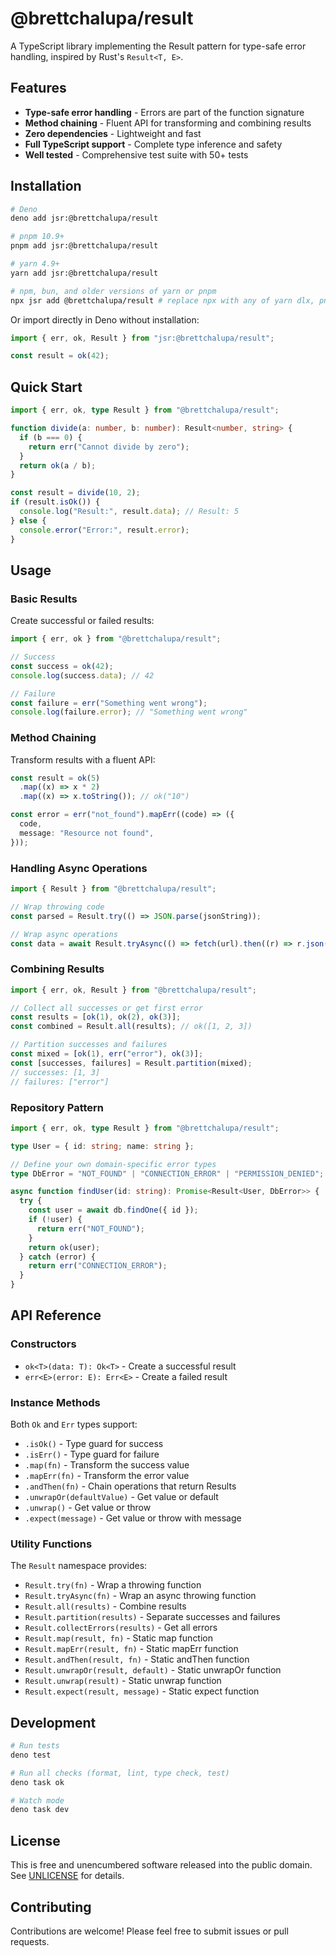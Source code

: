 # @brettchalupa/result

A TypeScript library implementing the Result pattern for type-safe error
handling, inspired by Rust's `Result<T, E>`.

## Features

- **Type-safe error handling** - Errors are part of the function signature
- **Method chaining** - Fluent API for transforming and combining results
- **Zero dependencies** - Lightweight and fast
- **Full TypeScript support** - Complete type inference and safety
- **Well tested** - Comprehensive test suite with 50+ tests

## Installation

```bash
# Deno
deno add jsr:@brettchalupa/result

# pnpm 10.9+
pnpm add jsr:@brettchalupa/result

# yarn 4.9+
yarn add jsr:@brettchalupa/result

# npm, bun, and older versions of yarn or pnpm
npx jsr add @brettchalupa/result # replace npx with any of yarn dlx, pnpm dlx, or bunx
```

Or import directly in Deno without installation:

```typescript
import { err, ok, Result } from "jsr:@brettchalupa/result";

const result = ok(42);
```

## Quick Start

```typescript
import { err, ok, type Result } from "@brettchalupa/result";

function divide(a: number, b: number): Result<number, string> {
  if (b === 0) {
    return err("Cannot divide by zero");
  }
  return ok(a / b);
}

const result = divide(10, 2);
if (result.isOk()) {
  console.log("Result:", result.data); // Result: 5
} else {
  console.error("Error:", result.error);
}
```

## Usage

### Basic Results

Create successful or failed results:

```typescript
import { err, ok } from "@brettchalupa/result";

// Success
const success = ok(42);
console.log(success.data); // 42

// Failure
const failure = err("Something went wrong");
console.log(failure.error); // "Something went wrong"
```

### Method Chaining

Transform results with a fluent API:

```typescript
const result = ok(5)
  .map((x) => x * 2)
  .map((x) => x.toString()); // ok("10")

const error = err("not_found").mapErr((code) => ({
  code,
  message: "Resource not found",
}));
```

### Handling Async Operations

```typescript
import { Result } from "@brettchalupa/result";

// Wrap throwing code
const parsed = Result.try(() => JSON.parse(jsonString));

// Wrap async operations
const data = await Result.tryAsync(() => fetch(url).then((r) => r.json()));
```

### Combining Results

```typescript
import { err, ok, Result } from "@brettchalupa/result";

// Collect all successes or get first error
const results = [ok(1), ok(2), ok(3)];
const combined = Result.all(results); // ok([1, 2, 3])

// Partition successes and failures
const mixed = [ok(1), err("error"), ok(3)];
const [successes, failures] = Result.partition(mixed);
// successes: [1, 3]
// failures: ["error"]
```

### Repository Pattern

```typescript
import { err, ok, type Result } from "@brettchalupa/result";

type User = { id: string; name: string };

// Define your own domain-specific error types
type DbError = "NOT_FOUND" | "CONNECTION_ERROR" | "PERMISSION_DENIED";

async function findUser(id: string): Promise<Result<User, DbError>> {
  try {
    const user = await db.findOne({ id });
    if (!user) {
      return err("NOT_FOUND");
    }
    return ok(user);
  } catch (error) {
    return err("CONNECTION_ERROR");
  }
}
```

## API Reference

### Constructors

- `ok<T>(data: T): Ok<T>` - Create a successful result
- `err<E>(error: E): Err<E>` - Create a failed result

### Instance Methods

Both `Ok` and `Err` types support:

- `.isOk()` - Type guard for success
- `.isErr()` - Type guard for failure
- `.map(fn)` - Transform the success value
- `.mapErr(fn)` - Transform the error value
- `.andThen(fn)` - Chain operations that return Results
- `.unwrapOr(defaultValue)` - Get value or default
- `.unwrap()` - Get value or throw
- `.expect(message)` - Get value or throw with message

### Utility Functions

The `Result` namespace provides:

- `Result.try(fn)` - Wrap a throwing function
- `Result.tryAsync(fn)` - Wrap an async throwing function
- `Result.all(results)` - Combine results
- `Result.partition(results)` - Separate successes and failures
- `Result.collectErrors(results)` - Get all errors
- `Result.map(result, fn)` - Static map function
- `Result.mapErr(result, fn)` - Static mapErr function
- `Result.andThen(result, fn)` - Static andThen function
- `Result.unwrapOr(result, default)` - Static unwrapOr function
- `Result.unwrap(result)` - Static unwrap function
- `Result.expect(result, message)` - Static expect function

## Development

```bash
# Run tests
deno test

# Run all checks (format, lint, type check, test)
deno task ok

# Watch mode
deno task dev
```

## License

This is free and unencumbered software released into the public domain. See
[UNLICENSE](./UNLICENSE) for details.

## Contributing

Contributions are welcome! Please feel free to submit issues or pull requests.
